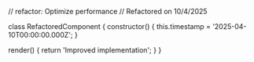 // refactor: Optimize performance
// Refactored on 10/4/2025

class RefactoredComponent {
  constructor() {
    this.timestamp = '2025-04-10T00:00:00.000Z';
  }

  render() {
    return 'Improved implementation';
  }
}